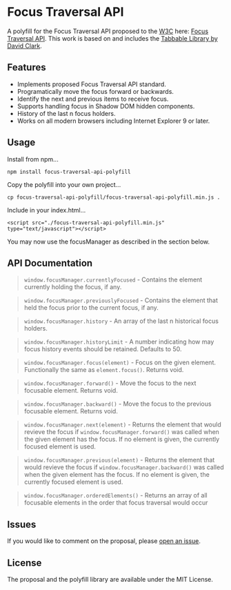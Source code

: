 # Focus Traversal API

A polyfill for the Focus Traversal API proposed to the [W3C](https://www.w3.org) here: [Focus Traversal API](https://discourse.wicg.io/t/proposal-focus-traversal-api/3427). This work is based on and includes the [Tabbable Library by David Clark](https://github.com/davidtheclark/tabbable).

## Features

 - Implements proposed Focus Traversal API standard.
 - Programatically move the focus forward or backwards.
 - Identify the next and previous items to receive focus.
 - Supports handling focus in Shadow DOM hidden components.
 - History of the last n focus holders.
 - Works on all modern browsers including Internet Explorer 9 or later.

## Usage

Install from npm...

```
npm install focus-traversal-api-polyfill
```

Copy the polyfill into your own project...

```shell
cp focus-traversal-api-polyfill/focus-traversal-api-polyfill.min.js .
```

Include in your index.html...

```
<script src="./focus-traversal-api-polyfill.min.js" type="text/javascript"></script>
```

You may now use the focusManager as described in the section below.

## API Documentation

> `window.focusManager.currentlyFocused` - Contains the element currently holding the focus, if any.

> `window.focusManager.previouslyFocused` - Contains the element that held the focus prior to the current focus, if any.

> `window.focusManager.history` - An array of the last n historical focus holders.

> `window.focusManager.historyLimit` - A number indicating how may focus history events should be retained. Defaults to 50.

> `window.focusManager.focus(element)` - Focus on the given element. Functionally the same as `element.focus()`. Returns void.

> `window.focusManager.forward()` - Move the focus to the next focusable element.  Returns void.

> `window.focusManager.backward()` - Move the focus to the previous focusable element.  Returns void.

> `window.focusManager.next(element)` - Returns the element that would revieve the focus if `window.focusManager.forward()` was called when the given element has the focus.  If no element is given, the currently focused element is used.

> `window.focusManager.previous(element)` - Returns the element that would revieve the focus if `window.focusManager.backward()` was called when the given element has the focus.  If no element is given, the currently focused element is used.

> `window.focusManager.orderedElements()` - Returns an array of all focusable elements in the order that focus traversal would occur

## Issues

If you would like to comment on the proposal, please [open an issue](https://github.com/awesomeeng/FocusTraversalAPI/issues).

## License

The proposal and the polyfill library are available under the MIT License.
